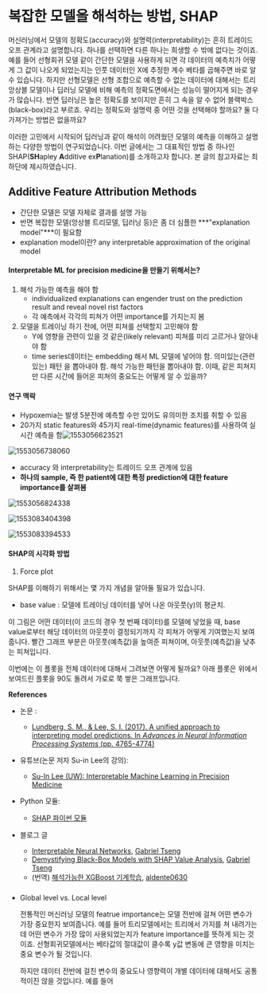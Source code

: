 # 복잡한 모델을 해석하는 방법, SHAP

머신러닝에서 모델의 정확도(accuracy)와 설명력(interpretability)는 흔히 트레이드 오프 관계라고 설명합니다. 하나를 선택하면 다른 하나는 희생할 수 밖에 없다는 것이죠. 예를 들어 선형회귀 모델 같이 간단한 모델을 사용하게 되면 각 데이터의 예측치가 어떻게 그 값이 나오게 되었는지는 인풋 데이터인 X에 추정한 계수 베타를 곱해주면 바로 알 수 있습니다.  하지만 선형모델은 선형 조합으로 예측할 수 없는 데이터에 대해서는 트리 앙상블 모델이나 딥러닝 모델에 비해 예측의 정확도면에서는 성능이 떨어지게 되는 경우가 많습니다. 반면 딥러닝은 높은 정확도를 보이지만 흔히 그 속을 알 수 없어 블랙박스(black-box)라고 부르죠. 우리는 정확도와 설명력 중 어떤 것을 선택해야 할까요? 둘 다 가져가는 방법은 없을까요? 

이러한 고민에서 시작되어 딥러닝과 같이 해석이 어려웠던 모델의 예측을 이해하고 설명하는 다양한 방법이 연구되었습니다. 이번 글에서는 그 대표적인 방법 중 하나인 SHAP(**SH**apley **A**dditive ex**P**lanation)를 소개하고자 합니다. 본 글의 참고자료는 최하단에 제시하였습니다. 







## Additive Feature Attribution Methods

- 간단한 모델은 모델 자체로 결과를 설명 가능
- 반면 복잡한 모델(앙상블 트리모델, 딥러닝 등)은 좀 더 심플한 ***"explanation model"***이 필요함
- explanation model이란? any interpretable approximation of the original model



#### Interpretable ML for precision medicine을 만들기 위해서는?

1. 해석 가능한 예측을 해야 함 
   - individualized explanations can engender trust on the prediction result and reveal novel rist factors
   - 각 예측에서 각각의 피쳐가 어떤 importance를 가지는지 봄
2. 모델을 트레이닝 하기 전에, 어떤 피쳐를 선택할지 고민해야 함
   - Y에 영향을 관련이 있을 것 같은(likely relevant) 피쳐를 미리 고르거나 알아내야 함
   - time series데이터는 embedding 해서 ML 모델에 넣어야 함. 의미있는(관련있는) 패턴 을 뽑아내야 함. 해석 가능한 패턴을 뽑아내야 함. 이때, 같은 피쳐지만 다른 시간에 들어온 피쳐의 중요도는 어떻게 알 수 있을까? 





#### 연구 맥락

- Hypoxemia는 발생 5분전에 예측할 수만 있어도 유의미한 조치를 취할 수 있음
- 20가지 static features와 45가지 real-time(dynamic features)를 사용하여 실시간 예측을 함![1553056623521](C:\Users\nrchu\AppData\Roaming\Typora\typora-user-images\1553056623521.png)







![1553056738060](C:\Users\nrchu\AppData\Roaming\Typora\typora-user-images\1553056738060.png)





- accuracy 와 interpretability는 트레이드 오프 관계에 있음
- **하나의 sample, 즉 한 patient에 대한 특정 prediction에 대한 feature importance를 살펴봄**

![1553056824338](C:\Users\nrchu\AppData\Roaming\Typora\typora-user-images\1553056824338.png)

![1553083404398](C:\Users\nrchu\AppData\Roaming\Typora\typora-user-images\1553083404398.png)



![1553083394533](C:\Users\nrchu\AppData\Roaming\Typora\typora-user-images\1553083394533.png)

















#### SHAP의 시각화 방법

1) Force plot

SHAP를 이해하기 위해서는 몇 가지 개념을 알아둘 필요가 있습니다. 

- base value : 모델에 트레이닝 데이터를 넣어 나온 아웃풋(y)의 평균치. 

  

이 그림은 어떤 데이터(이 코드의 경우 첫 번째 데이터)를 모델에 넣었을 때, base value로부터 해당 데이터의 아웃풋이 결정되기까지 각 피쳐가 어떻게 기여했는지 보여줍니다. 빨간 그래프 부분은 아웃풋(예측값)을 높여준 피쳐이며, 아웃풋(예측값)을 낮추는 피쳐입니다. 

이번에는 이 플롯을 전체 데이터에 대해서 그려보면 어떻게 될까요? 아래 플롯은 위에서 보여드린 플롯을 90도 돌려서 가로로 쭉 쌓은 그래프입니다. 







**References**

- 논문 : 
  - [Lundberg, S. M., & Lee, S. I. (2017). A unified approach to interpreting model predictions. In *Advances in Neural Information Processing Systems* (pp. 4765-4774)](https://arxiv.org/abs/1705.07874)

- 유튜브(논문 저자 Su-in Lee의 강의):
  - [Su-In Lee (UW): Interpretable Machine Learning in Precision Medicine](https://www.youtube.com/watch?v=M2bD7Dt9MxI)
- Python 모듈: 
  - [SHAP 파이썬 모듈](https://github.com/slundberg/shap) 
- 블로그 글 
  - [Interpretable Neural Networks](https://towardsdatascience.com/interpretable-neural-networks-45ac8aa91411), [Gabriel Tseng](https://medium.com/@gabrieltseng)
  - [Demystifying Black-Box Models with SHAP Value Analysis](https://medium.com/civis-analytics/demystifying-black-box-models-with-shap-value-analysis-3e20b536fc80), [Gabriel Tseng](https://medium.com/@gabrieltseng)
  - (번역) [해석가능한 XGBoost 기계학습](https://medium.com/@aldente0630/%ED%95%B4%EC%84%9D%EA%B0%80%EB%8A%A5%ED%95%9C-xgboost-%EA%B8%B0%EA%B3%84%ED%95%99%EC%8A%B5-26621610adb5), [aldente0630](https://medium.com/@aldente0630)

### 









- Global level vs. Local level

  전통적인 머신러닝 모델의 featrue importance는 모델 전반에 걸쳐 어떤 변수가 가장 중요한지 보여줍니다. 예를 들어 트리모델에서는 트리에서 가지를 쳐 내려가는 데 어떤 변수가 가장 많이 사용되었는지가 feature importance를 뜻하게 되는 것이죠. 선형회귀모델에서는 베타값의 절대값이 클수록 y값 변동에 큰 영향을 미치는 중요 변수가 될 것입니다. 

  하지만 데이터 전반에 걸친 변수의 중요도나 영향력이 개별 데이터에 대해서도 공통적이진 않을 것입니다. 예를 들어 